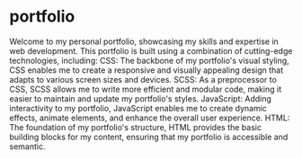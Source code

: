 # portfolio
Welcome to my personal portfolio, showcasing my skills and expertise in web development. This portfolio is built using a combination of cutting-edge technologies, including:
CSS: The backbone of my portfolio's visual styling, CSS enables me to create a responsive and visually appealing design that adapts to various screen sizes and devices.
SCSS: As a preprocessor to CSS, SCSS allows me to write more efficient and modular code, making it easier to maintain and update my portfolio's styles.
JavaScript: Adding interactivity to my portfolio, JavaScript enables me to create dynamic effects, animate elements, and enhance the overall user experience.
HTML: The foundation of my portfolio's structure, HTML provides the basic building blocks for my content, ensuring that my portfolio is accessible and semantic.
